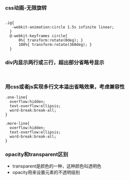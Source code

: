 ### css动画-无限旋转
``` 

.ig{
   -webkit-animation:circle 1.5s infinite linear;
  }
  @-webkit-keyframes circle{
      0%{ transform:rotate(0deg); }
      100%{ transform:rotate(360deg); }
  }
```


### div内显示两行或三行，超出部分省略号显示

```


```

### 用css或者js实现多行文本溢出省略效果，考虑兼容性

```
.one-line{
  overflow:hidden;
  text-overflow:ellipsis;
  word-break:break-all;
}

.more-line{
  overflow:hidden;
  text-overflow:ellipsis;
  word-break:break-all;
}
```

### opacity和transparent区别
- transparent是颜色的一种，这种颜色叫透明色
- opacity用来设置元素的不透明级别

